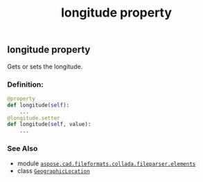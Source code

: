 ﻿---
title: longitude property
second_title: Aspose.CAD for Python via .NET API References
description: 
type: docs
weight: 50
url: /python-net/aspose.cad.fileformats.collada.fileparser.elements/geographiclocation/longitude/
is_root: false
---

## longitude property


Gets or sets the longitude.
### Definition:
```python
@property
def longitude(self):
    ...
@longitude.setter
def longitude(self, value):
    ...
```

### See Also
* module [`aspose.cad.fileformats.collada.fileparser.elements`](../../)
* class [`GeographicLocation`](/cad/python-net/aspose.cad.fileformats.collada.fileparser.elements/geographiclocation)
